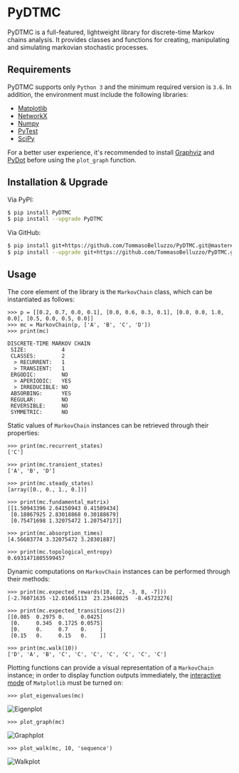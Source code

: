 # PyDTMC

PyDTMC is a full-featured, lightweight library for discrete-time Markov chains analysis. It provides classes and functions for creating, manipulating and simulating markovian stochastic processes.

## Requirements

PyDTMC supports only `Python 3` and the minimum required version is `3.6`. In addition, the environment must include the following libraries:

* [Matplotlib](https://matplotlib.org/)
* [NetworkX](https://networkx.github.io/)
* [Numpy](https://www.numpy.org/)
* [PyTest](https://pytest.org/)
* [SciPy](https://www.scipy.org/)

For a better user experience, it's recommended to install [Graphviz](https://www.graphviz.org/) and [PyDot](https://pypi.org/project/pydot/) before using the `plot_graph` function.

## Installation & Upgrade

Via PyPI:

```sh
$ pip install PyDTMC
$ pip install --upgrade PyDTMC
```

Via GitHub:

```sh
$ pip install git+https://github.com/TommasoBelluzzo/PyDTMC.git@master#egg=PyDTMC
$ pip install --upgrade git+https://github.com/TommasoBelluzzo/PyDTMC.git@master#egg=PyDTMC
```

## Usage

The core element of the library is the `MarkovChain` class, which can be instantiated as follows:

```console
>>> p = [[0.2, 0.7, 0.0, 0.1], [0.0, 0.6, 0.3, 0.1], [0.0, 0.0, 1.0, 0.0], [0.5, 0.0, 0.5, 0.0]]
>>> mc = MarkovChain(p, ['A', 'B', 'C', 'D'])
>>> print(mc)

DISCRETE-TIME MARKOV CHAIN
 SIZE:           4
 CLASSES:        2
  > RECURRENT:   1
  > TRANSIENT:   1
 ERGODIC:        NO
  > APERIODIC:   YES
  > IRREDUCIBLE: NO
 ABSORBING:      YES
 REGULAR:        NO
 REVERSIBLE:     NO
 SYMMETRIC:      NO
```

Static values of `MarkovChain` instances can be retrieved through their properties:

```console
>>> print(mc.recurrent_states)
['C']

>>> print(mc.transient_states)
['A', 'B', 'D']

>>> print(mc.steady_states)
[array([0., 0., 1., 0.])]

>>> print(mc.fundamental_matrix)
[[1.50943396 2.64150943 0.41509434]
 [0.18867925 2.83018868 0.30188679]
 [0.75471698 1.32075472 1.20754717]]

>>> print(mc.absorption_times)
[4.56603774 3.32075472 3.28301887]

>>> print(mc.topological_entropy)
0.6931471805599457
```

Dynamic computations on `MarkovChain` instances can be performed through their methods:

```console
>>> print(mc.expected_rewards(10, [2, -3, 8, -7]))
[-2.76071635 -12.01665113  23.23460025  -8.45723276]

>>> print(mc.expected_transitions(2))
[[0.085  0.2975 0.     0.0425]
 [0.     0.345  0.1725 0.0575]
 [0.     0.     0.7    0.    ]
 [0.15   0.     0.15   0.    ]]
 
>>> print(mc.walk(10))
['D', 'A', 'B', 'C', 'C', 'C', 'C', 'C', 'C', 'C']
```

Plotting functions can provide a visual representation of a `MarkovChain` instance; in order to display function outputs immediately, the [interactive mode](https://matplotlib.org/faq/usage_faq.html#what-is-interactive-mode) of `Matplotlib` must be turned on:

```console
>>> plot_eigenvalues(mc)
```

![Eigenplot](https://i.imgur.com/ARWWG7z.png)

```console
>>> plot_graph(mc)
```

![Graphplot](https://i.imgur.com/looxKRO.png)

```console
>>> plot_walk(mc, 10, 'sequence')
```

![Walkplot](https://i.imgur.com/oxjDYr3.png)
